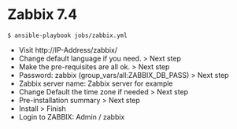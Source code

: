 # Zabbix 7.4

```
$ ansible-playbook jobs/zabbix.yml
```

- Visit http://IP-Address/zabbix/
- Change default language if you need. > Next step
- Make the pre-requisites are all ok. > Next step
- Password: zabbix (group_vars/all:ZABBIX_DB_PASS) > Next step
- Zabbix server name: Zabbix server for example 
- Change Default the time zone if needed > Next step
- Pre-installation summary > Next step
- Install > Finish
- Login to ZABBIX: Admin / zabbix



